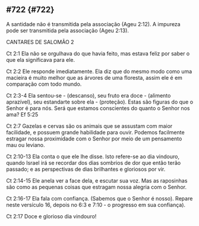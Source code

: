 ## #722 {#722}

A santidade não é transmitida pela associação (Ageu 2:12). A impureza pode ser transmitida pela associação (Ageu 2:13).

CANTARES DE SALOMÃO 2

Ct 2:1 Ela não se orgulhava do que havia feito, mas estava feliz por saber o que ela significava para ele.

Ct 2:2 Ele responde imediatamente. Ela diz que do mesmo modo como uma macieira é muito melhor que as árvores de uma floresta, assim ele é em comparação com todo mundo.

Ct 2:3-4 Ela sentou-se - (descanso), seu fruto era doce - (alimento aprazível), seu estandarte sobre ela - (proteção). Estas são figuras do que o Senhor é para nós. Será que estamos conscientes do quanto o Senhor nos ama? Ef 5:25

Ct 2:7 Gazelas e cervas são os animais que se assustam com maior facilidade, e possuem grande habilidade para ouvir. Podemos facilmente estragar nossa proximidade com o Senhor por meio de um pensamento mau ou leviano.

Ct 2:10-13 Ela conta o que ele lhe disse. Isto refere-se ao dia vindouro, quando Israel irá se recordar dos dias sombrios de dor que então terão passado; e as perspectivas de dias brilhantes e gloriosos por vir.

Ct 2:14-15 Ele anela ver a face dela, e escutar sua voz. Mas as raposinhas são como as pequenas coisas que estragam nossa alegria com o Senhor.

Ct 2:16-17 Ela fala com confiança. (Sabemos que o Senhor é nosso). Repare neste versículo 16, depois no 6:3 e 7:10 - o progresso em sua confiança).

Ct 2:17 Doce e glorioso dia vindouro!